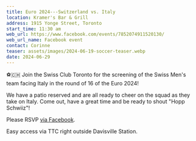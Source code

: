 ```yaml
---
title: Euro 2024---Switzerland vs. Italy
location: Kramer's Bar & Grill
address: 1915 Yonge Street, Toronto
start_time: 11:30 am
web_url: https://www.facebook.com/events/7852074911520130/
web_url_name: Facebook event
contact: Corinne
teaser: assets/images/2024-06-19-soccer-teaser.webp
date: 2024-06-29
---
```


:soccer::switzerland: Join the Swiss Club Toronto for the screening of the
Swiss Men's team facing Italy in the round of 16 of the Euro 2024!

We have a patio reserved and are all ready to cheer on the squad as they take
on Italy. Come out, have a great time and be ready to shout "Hopp Schwiiz"!

Please RSVP [via Facebook].

Easy access via TTC right outside Davisville Station.

[via facebook]: <{{ page.web_url }}>
